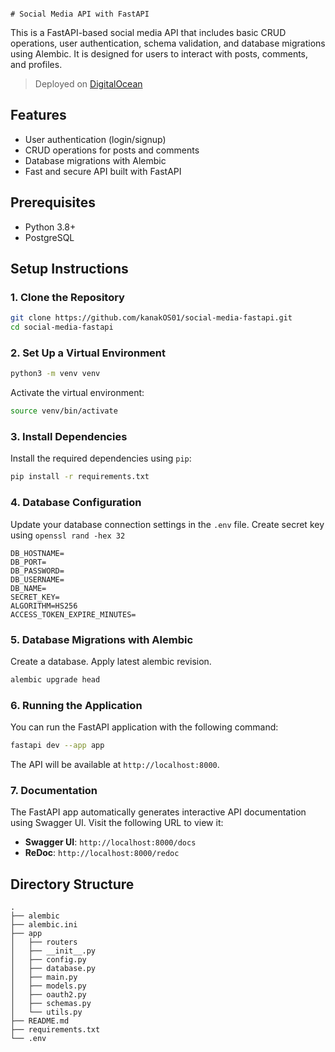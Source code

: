                                                                                                         # Social Media API with FastAPI

This is a FastAPI-based social media API that includes basic CRUD operations, user authentication, schema validation, and database migrations using Alembic. It is designed for users to interact with posts, comments, and profiles.

> Deployed on [DigitalOcean](http://134.209.159.122:8000/docs)

## Features

- User authentication (login/signup)
- CRUD operations for posts and comments
- Database migrations with Alembic
- Fast and secure API built with FastAPI

## Prerequisites

- Python 3.8+
- PostgreSQL

## Setup Instructions

### 1. Clone the Repository

```bash
git clone https://github.com/kanakOS01/social-media-fastapi.git
cd social-media-fastapi
```

### 2. Set Up a Virtual Environment

```bash
python3 -m venv venv
```

Activate the virtual environment:

```bash
source venv/bin/activate
```

### 3. Install Dependencies

Install the required dependencies using `pip`:

```bash
pip install -r requirements.txt
```

### 4. Database Configuration

Update your database connection settings in the `.env` file.
Create secret key using `openssl rand -hex 32`
```
DB_HOSTNAME=
DB_PORT=
DB_PASSWORD=
DB_USERNAME=
DB_NAME=
SECRET_KEY=
ALGORITHM=HS256
ACCESS_TOKEN_EXPIRE_MINUTES=
```

### 5. Database Migrations with Alembic

Create a database.
Apply latest alembic revision.

```bash
alembic upgrade head
```

### 6. Running the Application

You can run the FastAPI application with the following command:

```bash
fastapi dev --app app
```

The API will be available at `http://localhost:8000`.

### 7. Documentation

The FastAPI app automatically generates interactive API documentation using Swagger UI. Visit the following URL to view it:

- **Swagger UI**: `http://localhost:8000/docs`
- **ReDoc**: `http://localhost:8000/redoc`

## Directory Structure

```
.
├── alembic
├── alembic.ini
├── app
│   ├── routers
│   ├── __init__.py
│   ├── config.py
│   ├── database.py
│   ├── main.py
│   ├── models.py
│   ├── oauth2.py
│   ├── schemas.py
│   └── utils.py
├── README.md
├── requirements.txt
└── .env
```
